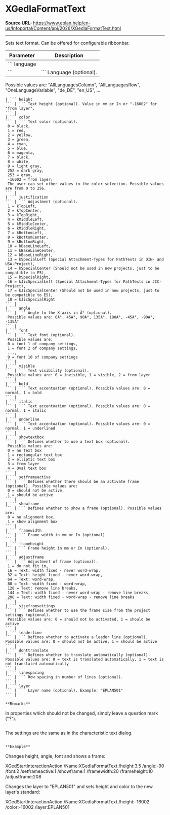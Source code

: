 # XGedIaFormatText

**Source URL:** https://www.eplan.help/en-us/Infoportal/Content/api/2026/XGedIaFormatText.html

---

Sets text format. Can be offered for configurable ribbonbar.

| Parameter | Description |
| --- | --- |
| ``` language ``` | ``` Language (optional).  Possible values are: "AllLanguagesColumn", "AllLanguagesRow", "OneLanguageVariable", "de_DE", "en_US", ... ``` |
| ``` height ``` | ``` Text height (optional). Value in mm or In or "-16002" for "from layer". ``` |
| ``` color ``` | ``` Text color (optional).  0 = black,  1 = red,  2 = yellow,  3 = green,  4 = cyan,  5 = blue,  6 = magenta,  7 = black,  8 = white,  9 = light gray,  252 = dark gray,  253 = gray,  -16002 = from layer;  The user can set other values in the color selection. Possible values are from 0 to 256. ``` |
| ``` justification ``` | ``` Adjustment (optional).  1 = kTopLeft,  2 = kTopCenter,  3 = kTopRight,  4 = kMiddleLeft,  5 = kMiddleCenter,  6 = kMiddleRight,  7 = kBottomLeft,  8 = kBottomCenter,  9 = kBottomRight,  10 = kBaseLineLeft,  11 = kBaseLineCenter,  12 = kBaseLineRight,  13 = kSpecialLeft (Special Attachment-Types for PathTexts in DIN- and USA-Project),  14 = kSpecialCenter (Should not be used in new projects, just to be compatible to E5),  15 = kSpecialRight,  16 = kJicSpecialLeft (Special Attachment-Types for PathTexts in JIC-Project),  17 = kJicSpecialCenter (Should not be used in new projects, just to be compatible to E5),  18 = kJicSpecialRight ``` |
| ``` angle ``` | ``` Angle to the X-axis in Â° (optional).  Possible values are: 0Â°, 45Â°, 90Â°, 135Â°, 180Â°, -45Â°, -90Â°, -135Â° ``` |
| ``` font ``` | ``` Text font (optional).  Possible values are:  0 = font 1 of company settings,  1 = font 2 of company settings,  ...,  9 = font 10 of company settings ``` |
| ``` visible ``` | ``` Text visibility (optional).  Possible values are: 0 = invisible, 1 = visible, 2 = from layer ``` |
| ``` bold ``` | ``` Text accentuation (optional). Possible values are: 0 = normal, 1 = bold ``` |
| ``` italic ``` | ``` Text accentuation (optional). Possible values are: 0 = normal, 1 = italic ``` |
| ``` underline ``` | ``` Text accentuation (optional). Possible values are: 0 = normal, 1 = underlined ``` |
| ``` showtextbox ``` | ``` Defines whether to use a text box (optional).  Possible values are:  0 = no text box  1 = rectangular text box  2 = elliptic text box  3 = from layer  4 = Oval text box ``` |
| ``` setframeactive ``` | ``` Defines whether there should be an activate frame (optional). Possible values are:  0 = should not be active,  1 = should be active ``` |
| ``` showframe ``` | ``` Defines whether to show a frame (optional). Possible values are:  0 = no alignment box,  1 = show alignment box ``` |
| ``` framewidth ``` | ``` Frame width in mm or In (optional). ``` |
| ``` frameheight ``` | ``` Frame height in mm or In (optional). ``` |
| ``` adjustframe ``` | ``` Adjustment of frame (optional).  1 = do not fit in,  16 = Text: width fixed - never word-wrap,  32 = Text: height fixed - never word-wrap,  64 = Text: word-wrap,  80 = Text: width fixed - word-wrap,  128 = Text: remove line breaks,  144 = Text: width fixed - never word-wrap - remove line breaks,  208 = Text: width fixed - word-wrap - remove line breaks ``` |
| ``` sizefromsettings ``` | ``` Defines whether to use the frame size from the project settings (optional).  Possible values are: 0 = should not be activated, 1 = should be active ``` |
| ``` leaderline ``` | ``` Defines whether to activate a leader line (optional). Possible values are: 0 = should not be active, 1 = should be active ``` |
| ``` donttranslate ``` | ``` Defines whether to translate automatically (optional). Possible values are: 0 = text is translated automatically, 1 = text is not translated automatically ``` |
| ``` linespacing ``` | ``` Row spacing in number of lines (optional). ``` |
| ``` layer ``` | ``` Layer name (optional). Example: "EPLAN501" ``` |

**Remarks**

```
 In properties which should not be changed, simply leave a question mark ("?").
 
```

```
 The settings are the same as in the characteristic text dialog.
 
```

**Example**

```
 Changes height, angle, font and shows a frame:
 
  XGedStartInteractionAction /Name:XGedIaFormatText /height:3.5 /angle:-90 /font:2 /setframeactive:1 /showframe:1 /framewidth:20 /frameheight:10 /adjustframe:208
 
 Changes the layer to "EPLAN501" and sets height and color to the new layer's standard:
 
  XGedStartInteractionAction /Name:XGedIaFormatText /height:-16002 /color:-16002 /layer:EPLAN501
 
```